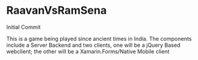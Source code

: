 # RaavanVsRamSena
Initial Commit

This is a game being played since ancient times in India. The components include a Server Backend and two clients, one will be a jQuery Based webclient; the other will be a Xamarin.Forms/Native Mobile client
